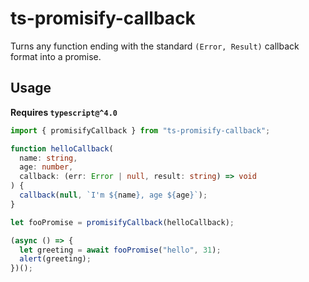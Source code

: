# ts-promisify-callback

Turns any function ending with the standard `(Error, Result)` callback format into a promise.

## Usage

**Requires `typescript@^4.0`**

```ts
import { promisifyCallback } from "ts-promisify-callback";

function helloCallback(
  name: string,
  age: number,
  callback: (err: Error | null, result: string) => void
) {
  callback(null, `I'm ${name}, age ${age}`);
}

let fooPromise = promisifyCallback(helloCallback);

(async () => {
  let greeting = await fooPromise("hello", 31);
  alert(greeting);
})();
```

